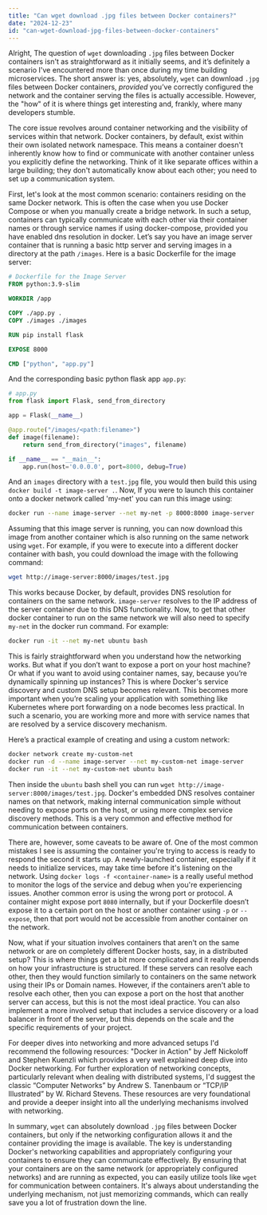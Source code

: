```yaml
---
title: "Can wget download .jpg files between Docker containers?"
date: "2024-12-23"
id: "can-wget-download-jpg-files-between-docker-containers"
---
```


Alright,  The question of `wget` downloading `.jpg` files between Docker containers isn't as straightforward as it initially seems, and it’s definitely a scenario I've encountered more than once during my time building microservices. The short answer is: yes, absolutely, `wget` can download `.jpg` files between Docker containers, *provided* you’ve correctly configured the network and the container serving the files is actually accessible. However, the "how" of it is where things get interesting and, frankly, where many developers stumble.

The core issue revolves around container networking and the visibility of services within that network. Docker containers, by default, exist within their own isolated network namespace. This means a container doesn't inherently know how to find or communicate with another container unless you explicitly define the networking. Think of it like separate offices within a large building; they don't automatically know about each other; you need to set up a communication system.

First, let's look at the most common scenario: containers residing on the same Docker network. This is often the case when you use Docker Compose or when you manually create a bridge network. In such a setup, containers can typically communicate with each other via their container names or through service names if using docker-compose, provided you have enabled dns resolution in docker. Let’s say you have an image server container that is running a basic http server and serving images in a directory at the path `/images`. Here is a basic Dockerfile for the image server:

```dockerfile
# Dockerfile for the Image Server
FROM python:3.9-slim

WORKDIR /app

COPY ./app.py .
COPY ./images ./images

RUN pip install flask

EXPOSE 8000

CMD ["python", "app.py"]
```

And the corresponding basic python flask app `app.py`:
```python
# app.py
from flask import Flask, send_from_directory

app = Flask(__name__)

@app.route("/images/<path:filename>")
def image(filename):
    return send_from_directory("images", filename)

if __name__ == "__main__":
    app.run(host='0.0.0.0', port=8000, debug=True)
```

And an `images` directory with a `test.jpg` file, you would then build this using `docker build -t image-server .`. Now, If you were to launch this container onto a docker network called 'my-net' you can run this image using:

```bash
docker run --name image-server --net my-net -p 8000:8000 image-server
```

Assuming that this image server is running, you can now download this image from another container which is also running on the same network using `wget`. For example, if you were to execute into a different docker container with bash, you could download the image with the following command:

```bash
wget http://image-server:8000/images/test.jpg
```

This works because Docker, by default, provides DNS resolution for containers on the same network. `image-server` resolves to the IP address of the server container due to this DNS functionality. Now, to get that other docker container to run on the same network we will also need to specify `my-net` in the docker run command. For example:

```bash
docker run -it --net my-net ubuntu bash
```

This is fairly straightforward when you understand how the networking works. But what if you don’t want to expose a port on your host machine? Or what if you want to avoid using container names, say, because you’re dynamically spinning up instances? This is where Docker's service discovery and custom DNS setup becomes relevant. This becomes more important when you’re scaling your application with something like Kubernetes where port forwarding on a node becomes less practical. In such a scenario, you are working more and more with service names that are resolved by a service discovery mechanism.

Here’s a practical example of creating and using a custom network:

```bash
docker network create my-custom-net
docker run -d --name image-server --net my-custom-net image-server
docker run -it --net my-custom-net ubuntu bash
```

Then inside the `ubuntu` bash shell you can run `wget http://image-server:8000/images/test.jpg`. Docker's embedded DNS resolves container names on that network, making internal communication simple without needing to expose ports on the host, or using more complex service discovery methods. This is a very common and effective method for communication between containers.

There are, however, some caveats to be aware of. One of the most common mistakes I see is assuming the container you're trying to access is ready to respond the second it starts up. A newly-launched container, especially if it needs to initialize services, may take time before it's listening on the network. Using `docker logs -f <container-name>` is a really useful method to monitor the logs of the service and debug when you're experiencing issues. Another common error is using the wrong port or protocol. A container might expose port `8080` internally, but if your Dockerfile doesn’t expose it to a certain port on the host or another container using `-p` or `--expose`, then that port would not be accessible from another container on the network.

Now, what if your situation involves containers that aren't on the same network or are on completely different Docker hosts, say, in a distributed setup? This is where things get a bit more complicated and it really depends on how your infrastructure is structured. If these servers can resolve each other, then they would function similarly to containers on the same network using their IPs or Domain names. However, if the containers aren't able to resolve each other, then you can expose a port on the host that another server can access, but this is not the most ideal practice. You can also implement a more involved setup that includes a service discovery or a load balancer in front of the server, but this depends on the scale and the specific requirements of your project.

For deeper dives into networking and more advanced setups I'd recommend the following resources: "Docker in Action" by Jeff Nickoloff and Stephen Kuenzli which provides a very well explained deep dive into Docker networking. For further exploration of networking concepts, particularly relevant when dealing with distributed systems, I'd suggest the classic “Computer Networks” by Andrew S. Tanenbaum or “TCP/IP Illustrated” by W. Richard Stevens. These resources are very foundational and provide a deeper insight into all the underlying mechanisms involved with networking.

In summary, `wget` can absolutely download `.jpg` files between Docker containers, but only if the networking configuration allows it and the container providing the image is available. The key is understanding Docker's networking capabilities and appropriately configuring your containers to ensure they can communicate effectively. By ensuring that your containers are on the same network (or appropriately configured networks) and are running as expected, you can easily utilize tools like `wget` for communication between containers. It's always about understanding the underlying mechanism, not just memorizing commands, which can really save you a lot of frustration down the line.
